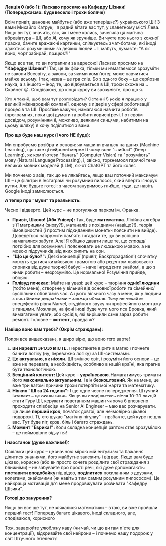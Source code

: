 **Лекція 0 (або 1): Ласкаво просимо на Кафедру ШІзики! (Попереджаємо: буде весело і трохи боляче)**

Всім привіт, шановне майбутнє (або вже теперішнє?) українського ШІ! З вами Михайло Катрук, і я радий вітати вас тут, у славетному місті Лева. Якщо ви тут, значить, вас, як і мене колись, зачепила ця магічна абревіатура – ШІ, або AI, кому як зручніше. Ви чуєте про нього з кожної праски, бачите вражаючі картинки, спілкуєтесь з чат-ботами, які іноді здаються розумнішими за деяких людей... І, мабуть, думаєте: "А як воно, чорт забирай, працює?!"

Якщо все так, то ви потрапили за адресою! Ласкаво просимо на **"Кафедру ШІзики"**! Так, це як фізика, тільки ми намагаємося зрозуміти не закони Всесвіту, а закони, за якими комп'ютер може навчитися майже всьому. І так, назва – це гра слів. Бо з одного боку – це серйозна наука, а з іншого – іноді те, що відбувається в ШІ, трохи схоже на... Скайнет 😉. Сподіваюся, до кінця курсу ви зрозумієте, про що я.

Хто я такий, щоб вам тут розповідати? Останні 5 років я працюю у великій міжнародній компанії, одному з лідерів у сфері роботизації процесів та ШІ. Простіше кажучи, намагаюся навчити роботів (програмних, поки що) думати та робити корисні речі. І от своїм досвідом, розумінням (і, можливо, деякими синцями, набитими на цьому шляху) я хочу поділитися з вами.

**Про що буде наш курс (і чого НЕ буде):**

Ми спробуємо розібрати основи: як машини вчаться на даних (Machine Learning), що таке ці нейронні мережі і чому вони "глибокі" (Deep Learning), як комп'ютери "бачать" (Computer Vision) та "розуміють" мову (Natural Language Processing), і, звісно, торкнемося гарячої теми великих мовних моделей (LLM), як-от ChatGPT та його колег.

Ми почнемо з азів, так що не лякайтесь, якщо ваш поточний максимум ШІ – це фільтри в Інстаграмі чи розумний пилосос, який вперто ігнорує кутки. Але будьте готові: з часом зануримось глибше, туди, де навіть Google іноді замислюється.

**А тепер про "муки" та реальність:**

Чесно і відверто. Цей курс – не прогулянка парком ім. Франка.

* **Привіт, Школо! (Або Універ):** Так, буде **математика**. Лінійна алгебра з її матрицями (знову?!), матаналіз з похідними (навіщо?!), теорія ймовірностей (і простим підкиданням монетки пояснити не вийде). Доведеться напружити пам'ять і згадати те, що ви успішно намагалися забути. Але! Я обіцяю давати лише те, що *справді* потрібно для розуміння, і пояснювати це людською мовою, а не мовою підручників, від яких хилить на сон.
* **"Що це було?":** Деякі концепції (привіт, Backpropagation!) спочатку можуть здатися китайською грамотою або рецептом львівського сирника від дуже творчої бабусі – наче інгредієнти знайомі, а що з ними робити – незрозуміло. Це нормально! Розуміння прийде, обіцяю.
* **Голівуд почекає:** Майте на увазі: цей курс – творіння **однієї людини** (тобто мене), створене у вільний від основної роботи та сімейних/суспільних обов'язків час. А цього вільного часу в мене, як у людини з постійними дедлайнами – завжди обмаль. Тому не чекайте спецефектів рівня Marvel, студійного звуку чи професійного монтажу з танцями. Можливо, на фоні іноді буде чути мого пса Бровка, який вимагатиме уваги, або сусідів, які вирішили саме зараз робити ремонт. Головне – **контент**, правда ж?

**Навіщо воно вам треба? (Окрім страждань):**

Попри все вищесказане, я щиро вірю, що воно того варте!

1.  **Ви нарешті ЗРОЗУМІЄТЕ.** Перестанете вірити в магію і почнете бачити логіку (ну, переважно логіку) за ШІ-системами.
2.  **Це актуально, як ніколи.** ШІ змінює світ, і розуміти його основи – це вже не перевага, а необхідність, особливо в нашій країні, яка прагне бути технологічною.
3.  **Безцінний контент:** Цей курс – **українською**. Намагатимусь тримати його **максимально актуальним**. І він **безкоштовний**. Як на мене, це вже три вагомі причини трохи потерпіти мої жарти та математику.
4.  **Ніяких "ШІ за 24 години":** І ще одне чесне попередження. Штучний Інтелект – це океан знань. Якщо ви сподіваєтесь після 10-20 лекцій стати Гуру ШІ, керувати повстанням машин чи хоча б впевнено проходити співбесіди на Senior AI Engineer – маю вас розчарувати. Це лише **перший крок**, початок довгої, але неймовірно цікавої подорожі. Ті, хто шукає "магічну пігулку" - пробачте, цей курс не для вас. Тут буде піт, кров, біль і багато страждань.
5.  **Момент "Еврика!":** Коли складна концепція раптом стає зрозумілою – це неймовірне відчуття!

**І наостанок (дуже важливе!):**

Оскільки цей курс – це значною мірою мій ентузіазм та бажання ділитися знаннями, його майбутнє залежить і від вас. Якщо вам буде цікаво, корисно (або ви просто хочете розділити свої страждання з ближніми) – не забувайте про прості речі, які дуже допомагають: **поставити вподобайку** під відео, **поділитися** посиланням з друзями, колегами, знайомими (чи навіть з тим самим розумним пилососом). Це найкраща мотивація для мене продовжувати розвивати "Кафедру ШІзики".

**Готові до занурення?**

Якщо ви все ще тут, не злякалися математики – вітаю, ви вже пройшли перший тест! Попереду багато цікавого, іноді складного, але, сподіваюся, корисного.

Тож, заварюйте улюблену каву (чи чай, чи що ви там п'єте для концентрації), відкривайте свої нейрони – і почнемо нашу подорож у світ Штучного Інтелекту!